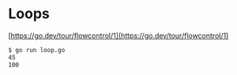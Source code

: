 # Loops

[https://go.dev/tour/flowcontrol/1](https://go.dev/tour/flowcontrol/1)

```bash
$ go run loop.go        
45
100
```